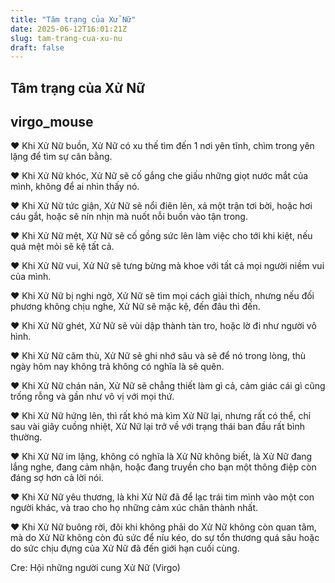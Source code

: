 ```yaml
---
title: "Tâm trạng của Xử Nữ"
date: 2025-06-12T16:01:21Z
slug: tam-trang-cua-xu-nu
draft: false
---
```


## Tâm trạng của Xử Nữ

## virgo_mouse

♥ Khi Xử Nữ buồn, Xử Nữ có xu thế tìm đến 1 nơi yên tĩnh, chìm trong yên lặng để tìm sự cân bằng.

 ♥ Khi Xử Nữ khóc, Xử Nữ sẽ cố gắng che giấu những giọt nước mắt của mình, không để ai nhìn thấy nó.

 ♥ Khi Xử Nữ tức giận, Xử Nữ sẽ nổi điên lên, xả một trận tơi bời, hoặc hơi cáu gắt, hoặc sẽ nín nhịn mà nuốt nỗi buồn vào tận trong.

 ♥ Khi Xử Nữ mệt, Xử Nữ sẽ cố gồng sức lên làm việc cho tới khi kiệt, nếu quá mệt mỏi sẽ kệ tất cả.
 
 ♥ Khi Xử Nữ vui, Xử Nữ sẽ tưng bừng mà khoe với tất cả mọi người niềm vui của mình.

 ♥ Khi Xử Nữ bị nghi ngờ, Xử Nữ sẽ tìm mọi cách giải thích, nhưng nếu đối phương không chịu nghe, Xử Nữ sẽ mặc kệ, đến đâu thì đến.

 ♥ Khi Xử Nữ ghét, Xử Nữ sẽ vùi dập thành tàn tro, hoặc lờ đi như người vô hình.

 ♥ Khi Xử Nữ căm thù, Xử Nữ sẽ ghi nhớ sâu và sẽ để nó trong lòng, thù ngày hôm nay không trả không có nghĩa là sẽ quên.

 ♥ Khi Xử Nữ chán nản, Xử Nữ sẽ chẳng thiết làm gì cả, cảm giác cái gì cũng trống rỗng và gần như vô vị với mọi thứ.

 ♥ Khi Xử Nữ hứng lên, thì rất khó mà kìm Xử Nữ lại, nhưng rất có thể, chỉ sau vài giây cuồng nhiệt, Xử Nữ lại trở về với trạng thái ban đầu rất bình thường.

 ♥ Khi Xử Nữ im lặng, không có nghĩa là Xử Nữ không biết, là Xử Nữ đang lắng nghe, đang cảm nhận, hoặc đang truyền cho bạn một thông điệp còn đáng sợ hơn cả lời nói.

 ♥ Khi Xử Nữ yêu thương, là khi Xử Nữ đã để lạc trái tim mình vào một con người khác, và trao cho họ những cảm xúc chân thành nhất.

 ♥ Khi Xử Nữ buông rời, đôi khi không phải do Xử Nữ không còn quan tâm, mà do Xử Nữ không còn đủ sức để níu kéo, do sự tổn thương quá sâu hoặc do sức chịu đựng của Xử Nữ đã đến giới hạn cuối cùng.
 
 Cre: Hội những người cung Xử Nữ (Virgo)